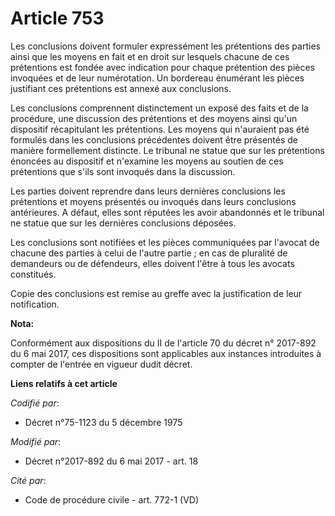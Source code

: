 # Article 753

Les conclusions doivent formuler expressément les prétentions des parties ainsi que les moyens en fait et en droit sur
lesquels chacune de ces prétentions est fondée avec indication pour chaque prétention des pièces invoquées et de leur
numérotation. Un bordereau énumérant les pièces justifiant ces prétentions est annexé aux conclusions.

Les conclusions comprennent distinctement un exposé des faits et de la procédure, une discussion des prétentions et des
moyens ainsi qu'un dispositif récapitulant les prétentions. Les moyens qui n'auraient pas été formulés dans les conclusions
précédentes doivent être présentés de manière formellement distincte. Le tribunal ne statue que sur les prétentions énoncées
au dispositif et n'examine les moyens au soutien de ces prétentions que s'ils sont invoqués dans la discussion.

Les parties doivent reprendre dans leurs dernières conclusions les prétentions et moyens présentés ou invoqués dans leurs
conclusions antérieures. A défaut, elles sont réputées les avoir abandonnés et le tribunal ne statue que sur les dernières
conclusions déposées.

Les conclusions sont notifiées et les pièces communiquées par l'avocat de chacune des parties à celui de l'autre partie ; en
cas de pluralité de demandeurs ou de défendeurs, elles doivent l'être à tous les avocats constitués.

Copie des conclusions est remise au greffe avec la justification de leur notification.

**Nota:**

Conformément aux dispositions du II de l'article 70 du décret n° 2017-892 du 6 mai 2017, ces dispositions sont applicables
aux instances introduites à compter de l'entrée en vigueur dudit décret.

**Liens relatifs à cet article**

_Codifié par_:

  - Décret n°75-1123 du 5 décembre 1975

_Modifié par_:

  - Décret n°2017-892 du 6 mai 2017 - art. 18

_Cité par_:

  - Code de procédure civile - art. 772-1 (VD)
